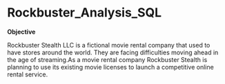 # Rockbuster_Analysis_SQL

**Objective**

Rockbuster Stealth LLC is a fictional movie rental company that used to have stores around the world. They are facing difficulties moving ahead in the age of streaming.As a movie rental company Rockbuster Stealth is planning to use its existing movie licenses to launch a competitive online rental service.

